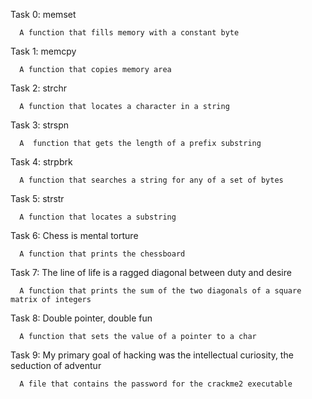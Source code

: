 Task 0: memset

      A function that fills memory with a constant byte
Task 1: memcpy

      A function that copies memory area
Task 2: strchr

      A function that locates a character in a string
Task 3: strspn

      A  function that gets the length of a prefix substring
Task 4: strpbrk

      A function that searches a string for any of a set of bytes
Task 5: strstr

      A function that locates a substring
Task 6: Chess is mental torture

      A function that prints the chessboard
Task 7: The line of life is a ragged diagonal between duty and desire

      A function that prints the sum of the two diagonals of a square matrix of integers
Task 8: Double pointer, double fun

      A function that sets the value of a pointer to a char
Task 9: My primary goal of hacking was the intellectual curiosity, the seduction of adventur

      A file that contains the password for the crackme2 executable 

